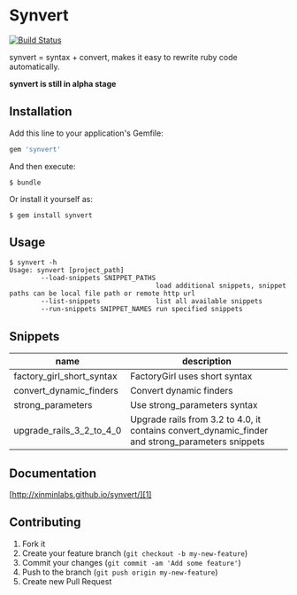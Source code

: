 # Synvert

[![Build Status](https://secure.travis-ci.org/xinminlabs/synvert.png)](http://travis-ci.org/xinminlabs/synvert)

synvert = syntax + convert, makes it easy to rewrite ruby code
automatically.

**synvert is still in alpha stage**

## Installation

Add this line to your application's Gemfile:

```ruby
gem 'synvert'
```

And then execute:

```
$ bundle
```

Or install it yourself as:

```
$ gem install synvert
```

## Usage

```
$ synvert -h
Usage: synvert [project_path]
        --load-snippets SNIPPET_PATHS
                                     load additional snippets, snippet paths can be local file path or remote http url
        --list-snippets              list all available snippets
        --run-snippets SNIPPET_NAMES run specified snippets
```

## Snippets

name | description
--- | ---
factory_girl_short_syntax | FactoryGirl uses short syntax
convert_dynamic_finders | Convert dynamic finders
strong_parameters | Use strong_parameters syntax
upgrade_rails_3_2_to_4_0 | Upgrade rails from 3.2 to 4.0, it contains convert_dynamic_finder and strong_parameters snippets

## Documentation

[http://xinminlabs.github.io/synvert/][1]

## Contributing

1. Fork it
2. Create your feature branch (`git checkout -b my-new-feature`)
3. Commit your changes (`git commit -am 'Add some feature'`)
4. Push to the branch (`git push origin my-new-feature`)
5. Create new Pull Request

[1]: http://xinminlabs.github.io/synvert/
